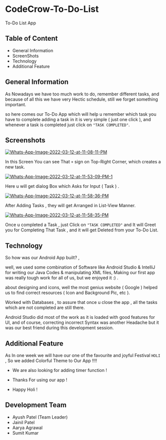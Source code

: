 # CodeCrow-To-Do-List
To-Do List App
## Table of Content
* General Information
* ScreenShots
* Technology
* Additional Feature

## General Information

As Nowadays we have too much work to do, remember different tasks, and because of all this we have very Hectic schedule, still we forget something important.

so here comes our To-Do App which will help u remember which task you have to complete adding a task in it is very simple ( just one click ), and whenever a task is completed just click on ```"TASK COMPLETED"```.

## Screenshots 

<a href="https://ibb.co/4scZYCM"><img src="https://i.ibb.co/PTRZ9J4/Whats-App-Image-2022-03-12-at-11-08-11-PM.jpg" alt="Whats-App-Image-2022-03-12-at-11-08-11-PM" border="0"></a>

In this Screen You can see That ```+``` sign on Top-Right Corner, which creates a new task.

<a href="https://ibb.co/80xWXKG"><img src="https://i.ibb.co/9N4FG8B/Whats-App-Image-2022-03-12-at-11-53-09-PM-1.jpg" alt="Whats-App-Image-2022-03-12-at-11-53-09-PM-1" border="0"></a>

Here u will get dialog Box which Asks for Input ( Task ) .

<a href="https://ibb.co/nPXscJR"><img src="https://i.ibb.co/cYWcFnx/Whats-App-Image-2022-03-12-at-11-58-36-PM.jpg" alt="Whats-App-Image-2022-03-12-at-11-58-36-PM" border="0"></a>

After Adding Tasks , they will get Arranged in List-View Manner. 

<a href="https://ibb.co/bFLR1Gh"><img src="https://i.ibb.co/cwtXJs5/Whats-App-Image-2022-03-12-at-11-58-35-PM.jpg" alt="Whats-App-Image-2022-03-12-at-11-58-35-PM" border="0"></a>

Once u completed a Task , just Click on ```"TASK COMPLETED"``` and It will Greet you for Completing That Task , and it will get Deleted from your To-Do List.




## Technology

So how was our Android App built? ,

well, we used some combination of Software like Android Studio & IntelliJ for writing our Java Codes & manipulating XML files, Making our first app was really tough work for all of us, but we enjoyed it :) .

about designing and icons, well the most genius website ( Google ) helped us to find correct resources ( Icon and Background Pic, etc ).

Worked with Databases , to assure that once u close the app , all the tasks which are not completed are still there.

Android Studio did most of the work as it is loaded with good features for UI, and of course, correcting incorrect Syntax was another Headache but it was our best friend during this development session.

## Additional Feature

As In one week we will have our one of the favourite and joyful Festival ```HOLI``` , So we added Colorful Theme to Our App !!!!



- We are also looking for adding timer function !

- Thanks For using our app !

- Happy Holi !


## Development Team

- Ayush Patel (Team Leader)
- Jainil Patel
- Aarya Agrawal
- Sumit Kumar

